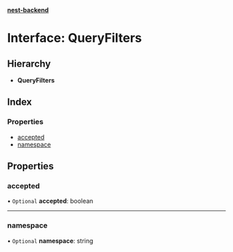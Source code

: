 **[nest-backend](../README.md)**

# Interface: QueryFilters

## Hierarchy

* **QueryFilters**

## Index

### Properties

* [accepted](queryfilters.md#accepted)
* [namespace](queryfilters.md#namespace)

## Properties

### accepted

• `Optional` **accepted**: boolean

___

### namespace

• `Optional` **namespace**: string

